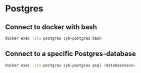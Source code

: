 # Postgres

## Connect to docker with bash

```bash
docker exec -itu postgres cyb-postgres bash
```

## Connect to a specific Postgres-database

```bash
docker exec -itu postgres cyb-postgres psql <databasenavn>
```
